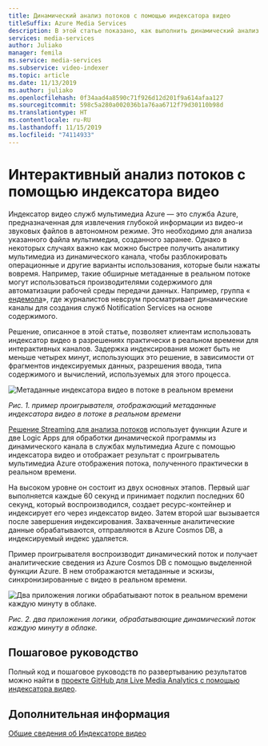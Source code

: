 ```yaml
---
title: Динамический анализ потоков с помощью индексатора видео
titleSuffix: Azure Media Services
description: В этой статье показано, как выполнить динамический анализ потоков с помощью индексатора видео.
services: media-services
author: Juliako
manager: femila
ms.service: media-services
ms.subservice: video-indexer
ms.topic: article
ms.date: 11/13/2019
ms.author: juliako
ms.openlocfilehash: 0f34aad4a8590c71f926d12d201f9a614afaa127
ms.sourcegitcommit: 598c5a280a002036b1a76aa6712f79d30110b98d
ms.translationtype: HT
ms.contentlocale: ru-RU
ms.lasthandoff: 11/15/2019
ms.locfileid: "74114933"
---
```

# <a name="live-stream-analysis-with-video-indexer"></a>Интерактивный анализ потоков с помощью индексатора видео

Индексатор видео служб мультимедиа Azure — это служба Azure, предназначенная для извлечения глубокой информации из видео-и звуковых файлов в автономном режиме. Это необходимо для анализа указанного файла мультимедиа, созданного заранее. Однако в некоторых случаях важно как можно быстрее получить аналитику мультимедиа из динамического канала, чтобы разблокировать операционные и другие варианты использования, которые были нажаты вовремя. Например, такие обширные метаданные в реальном потоке могут использоваться производителями содержимого для автоматизации рабочей среды передачи данных. Например, группа « [ендемола](https://customers.microsoft.com/story/esg-media-telecommunications-azure)», где журналистов невсрум просматривает динамические каналы для создания служб Notification Services на основе содержимого.

Решение, описанное в этой статье, позволяет клиентам использовать индексатор видео в разрешениях практически в реальном времени для интерактивных каналов. Задержка индексирования может быть не меньше четырех минут, использующих это решение, в зависимости от фрагментов индексируемых данных, разрешения ввода, типа содержимого и вычислений, используемых для этого процесса.

![Метаданные индексатора видео в потоке в реальном времени](./media/live-stream-analysis/live-stream-analysis01.png)

*Рис. 1. пример проигрывателя, отображающий метаданные индексатора видео в потоке в реальном времени*

[Решение Streaming для анализа потоков](https://github.com/Azure-Samples/media-services-dotnet-functions-integration/blob/master/media-functions-for-logic-app/LiveStreamAnalysis.md) использует функции Azure и две Logic Apps для обработки динамической программы из динамического канала в службах мультимедиа Azure с помощью индексатора видео и отображает результат с проигрыватель мультимедиа Azure отображения потока, полученного практически в реальном времени.

На высоком уровне он состоит из двух основных этапов. Первый шаг выполняется каждые 60 секунд и принимает подклип последних 60 секунд, который воспроизводился, создает ресурс-контейнер и индексирует его через индексатор видео. Затем второй шаг вызывается после завершения индексирования. Захваченные аналитические данные обрабатываются, отправляются в Azure Cosmos DB, а индексируемый индекс удаляется.

Пример проигрывателя воспроизводит динамический поток и получает аналитические сведения из Azure Cosmos DB с помощью выделенной функции Azure. В нем отображаются метаданные и эскизы, синхронизированные с видео в реальном времени.

![Два приложения логики обрабатывают поток в реальном времени каждую минуту в облаке.](./media/live-stream-analysis/live-stream-analysis02.png)

*Рис. 2. два приложения логики, обрабатывающие динамический поток каждую минуту в облаке.*

## <a name="step-by-step-guide"></a>Пошаговое руководство 

Полный код и пошаговое руководств по развертыванию результатов можно найти в [проекте GitHub для Live Media Analytics с помощью индексатора видео](https://aka.ms/livestreamanalysis). 

## <a name="next-steps"></a>Дополнительная информация

[Общие сведения об Индексаторе видео](video-indexer-overview.md)

